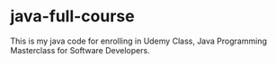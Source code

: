 # java-full-course
This is my java code for enrolling in Udemy Class, Java Programming Masterclass for Software Developers.
